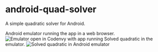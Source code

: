# android-quad-solver

A simple quadratic solver for Android.

Android emulator running the app in a web browser.
![Emulator open in Codenvy with app running](https://user-images.githubusercontent.com/22998779/33234732-9da870a8-d1f9-11e7-8be7-b500d69452fa.png)
Solved quadratic in the emulator.
![Solved quadratic in Android emulator](https://user-images.githubusercontent.com/22998779/33234733-a0bec2ce-d1f9-11e7-8eee-af36a1c2b674.png)